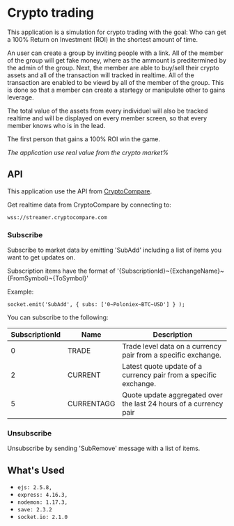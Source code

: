 # Crypto trading
This application is a simulation for crypto trading with the goal: Who can get a 100% Return on Investment (ROI) in the shortest amount of time.

An user can create a group by inviting people with a link. All of the member of the group will get fake money, where as the ammount is preditermined by the admin of the group. Next, the member are able to buy/sell their crypto assets and all of the transaction will tracked in realtime. All of the transaction are enabled to be viewd by all of the member of the group. This is done so that a member can create a startegy or manipulate other to gains leverage. 

The total value of the assets from every individuel will also be tracked realtime and will be displayed on every member screen, so that every member knows who is in the lead.

The first person that gains a 100% ROI win the game.

*The application use real value from the crypto market%*

## API
This application use the API from [CryptoCompare](https://www.cryptocompare.com/api/#-api-web-socket-). 

Get realtime data from CryptoCompare by connecting to:
```
wss://streamer.cryptocompare.com
```

### Subscribe
Subscribe to market data by emitting 'SubAdd' including a list of items you want to get updates on.

Subscription items have the format of '{SubscriptionId}~{ExchangeName}~{FromSymbol}~{ToSymbol}'

Example:
```
socket.emit('SubAdd', { subs: ['0~Poloniex~BTC~USD'] } ); 
```

You can subscribe to the following:

|SubscriptionId |	Name 	| Description
|---|---|---|
|0 	| TRADE 	|Trade level data on a currency pair from a specific exchange.
|2 	| CURRENT |	Latest quote update of a currency pair from a specific exchange.
|5 	| CURRENTAGG 	| Quote update aggregated over the last 24 hours of a currency pair | from a specific exchange.


### Unsubscribe

Unsubscribe by sending 'SubRemove' message with a list of items. 

## What's Used

* `ejs: 2.5.8,`
* `express: 4.16.3,`
* `nodemon: 1.17.3,`
* `save: 2.3.2`
* `socket.io: 2.1.0`
